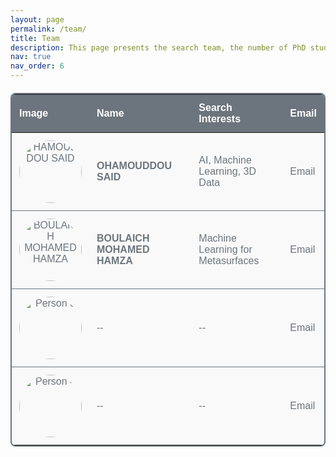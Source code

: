 ```yaml
---
layout: page
permalink: /team/
title: Team
description: This page presents the search team, the number of PhD students, and professionals.
nav: true
nav_order: 6
---
```


<table style="border-collapse: collapse; width: 100%; margin: 20px 0; font-family: Arial, sans-serif; font-size: 16px; color: #6c757d; background-color: #f9f9f9; border: 2px solid #6c757d; border-radius: 8px; overflow: hidden;">
  <thead style="background-color: #6c757d; color: #fff;">
    <tr>
      <th style="padding: 12px; text-align: left;">Image</th>
      <th style="padding: 12px; text-align: left;">Name</th>
      <th style="padding: 12px; text-align: left;">Search Interests</th>
      <th style="padding: 12px; text-align: left;">Email</th>
    </tr>
  </thead>
  <tbody>
    <tr style="border-bottom: 1px solid #6c757d;">
      <td style="padding: 12px; text-align: center;"><img src="../../assets/img/said.jpg" alt="HAMOUDDOU SAID" width="100" style="border-radius: 50%;"></td>
      <td style="padding: 12px;"><strong>OHAMOUDDOU SAID</strong></td>
      <td style="padding: 12px;">AI, Machine Learning, 3D Data</td>
      <td style="padding: 12px;"><a href="mailto:said_ohamouddou1@um5.ac.ma" style="color: #6c757d; text-decoration: none;">Email</a></td>
    </tr>
    <tr style="border-bottom: 1px solid #6c757d;">
      <td style="padding: 12px; text-align: center;"><img src="https://via.placeholder.com/100" alt="BOULAICH MOHAMED HAMZA" width="100" style="border-radius: 50%;"></td>
      <td style="padding: 12px;"><strong>BOULAICH MOHAMED HAMZA</strong></td>
      <td style="padding: 12px;">Machine Learning for Metasurfaces</td>
      <td style="padding: 12px;"><a href="mailto:mohamedhamza_boulaich@um5.ac.ma" style="color: #6c757d; text-decoration: none;">Email</a></td>
    </tr>
    <tr style="border-bottom: 1px solid #6c757d;">
      <td style="padding: 12px; text-align: center;"><img src="https://via.placeholder.com/100" alt="Person 3" width="100" style="border-radius: 50%;"></td>
      <td style="padding: 12px;">--</td>
      <td style="padding: 12px;">--</td>
      <td style="padding: 12px;"><a href="mailto:person3@example.com" style="color: #6c757d; text-decoration: none;">Email</a></td>
    </tr>
    <tr>
      <td style="padding: 12px; text-align: center;"><img src="https://via.placeholder.com/100" alt="Person 4" width="100" style="border-radius: 50%;"></td>
      <td style="padding: 12px;">--</td>
      <td style="padding: 12px;">--</td>
      <td style="padding: 12px;"><a href="mailto:person4@example.com" style="color: #6c757d; text-decoration: none;">Email</a></td>
    </tr>
  </tbody>
</table>


